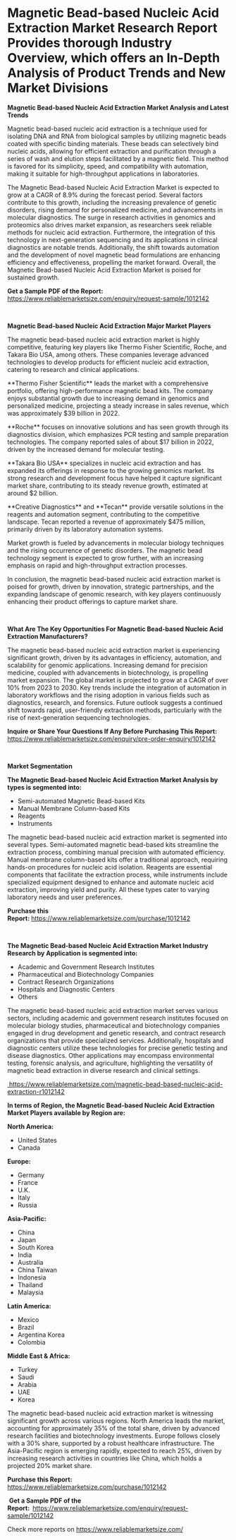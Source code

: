 <p><h1>Magnetic Bead-based Nucleic Acid Extraction Market Research Report Provides thorough Industry Overview, which offers an In-Depth Analysis of Product Trends and New Market Divisions</h1></p><p><strong>Magnetic Bead-based Nucleic Acid Extraction Market Analysis and Latest Trends</strong></p>
<p><p>Magnetic bead-based nucleic acid extraction is a technique used for isolating DNA and RNA from biological samples by utilizing magnetic beads coated with specific binding materials. These beads can selectively bind nucleic acids, allowing for efficient extraction and purification through a series of wash and elution steps facilitated by a magnetic field. This method is favored for its simplicity, speed, and compatibility with automation, making it suitable for high-throughput applications in laboratories.</p><p>The Magnetic Bead-based Nucleic Acid Extraction Market is expected to grow at a CAGR of 8.9% during the forecast period. Several factors contribute to this growth, including the increasing prevalence of genetic disorders, rising demand for personalized medicine, and advancements in molecular diagnostics. The surge in research activities in genomics and proteomics also drives market expansion, as researchers seek reliable methods for nucleic acid extraction. Furthermore, the integration of this technology in next-generation sequencing and its applications in clinical diagnostics are notable trends. Additionally, the shift towards automation and the development of novel magnetic bead formulations are enhancing efficiency and effectiveness, propelling the market forward. Overall, the Magnetic Bead-based Nucleic Acid Extraction Market is poised for sustained growth.</p></p>
<p><strong>Get a Sample PDF of the Report:&nbsp;</strong> <a href="https://www.reliablemarketsize.com/enquiry/request-sample/1012142?utm_campaign=3166&utm_medium=2&utm_source=Github&utm_content=ia&utm_term=11032025&utm_id=magnetic-bead-based-nucleic-acid-extraction">https://www.reliablemarketsize.com/enquiry/request-sample/1012142</a></p>
<p>&nbsp;</p>
<p><strong>Magnetic Bead-based Nucleic Acid Extraction Major Market Players</strong></p>
<p><p>The magnetic bead-based nucleic acid extraction market is highly competitive, featuring key players like Thermo Fisher Scientific, Roche, and Takara Bio USA, among others. These companies leverage advanced technologies to develop products for efficient nucleic acid extraction, catering to research and clinical applications.</p><p>**Thermo Fisher Scientific** leads the market with a comprehensive portfolio, offering high-performance magnetic bead kits. The company enjoys substantial growth due to increasing demand in genomics and personalized medicine, projecting a steady increase in sales revenue, which was approximately $39 billion in 2022.</p><p>**Roche** focuses on innovative solutions and has seen growth through its diagnostics division, which emphasizes PCR testing and sample preparation technologies. The company reported sales of about $17 billion in 2022, driven by the increased demand for molecular testing.</p><p>**Takara Bio USA** specializes in nucleic acid extraction and has expanded its offerings in response to the growing genomics market. Its strong research and development focus have helped it capture significant market share, contributing to its steady revenue growth, estimated at around $2 billion.</p><p>**Creative Diagnostics** and **Tecan** provide versatile solutions in the reagents and automation segment, contributing to the competitive landscape. Tecan reported a revenue of approximately $475 million, primarily driven by its laboratory automation systems.</p><p>Market growth is fueled by advancements in molecular biology techniques and the rising occurrence of genetic disorders. The magnetic bead technology segment is expected to grow further, with an increasing emphasis on rapid and high-throughput extraction processes.</p><p>In conclusion, the magnetic bead-based nucleic acid extraction market is poised for growth, driven by innovation, strategic partnerships, and the expanding landscape of genomic research, with key players continuously enhancing their product offerings to capture market share.</p></p>
<p>&nbsp;</p>
<p><strong>What Are The Key Opportunities For Magnetic Bead-based Nucleic Acid Extraction Manufacturers?</strong></p>
<p><p>The magnetic bead-based nucleic acid extraction market is experiencing significant growth, driven by its advantages in efficiency, automation, and scalability for genomic applications. Increasing demand for precision medicine, coupled with advancements in biotechnology, is propelling market expansion. The global market is projected to grow at a CAGR of over 10% from 2023 to 2030. Key trends include the integration of automation in laboratory workflows and the rising adoption in various fields such as diagnostics, research, and forensics. Future outlook suggests a continued shift towards rapid, user-friendly extraction methods, particularly with the rise of next-generation sequencing technologies.</p></p>
<p><strong>Inquire or Share Your Questions If Any Before Purchasing This Report:</strong> <a href="https://www.reliablemarketsize.com/enquiry/pre-order-enquiry/1012142?utm_campaign=3166&utm_medium=2&utm_source=Github&utm_content=ia&utm_term=11032025&utm_id=magnetic-bead-based-nucleic-acid-extraction">https://www.reliablemarketsize.com/enquiry/pre-order-enquiry/1012142</a></p>
<p>&nbsp;</p>
<p><strong>Market Segmentation</strong></p>
<p><strong>The Magnetic Bead-based Nucleic Acid Extraction Market Analysis by types is segmented into:</strong></p>
<p><ul><li>Semi-automated Magnetic Bead-based Kits</li><li>Manual Membrane Column-based Kits</li><li>Reagents</li><li>Instruments</li></ul></p>
<p><p>The magnetic bead-based nucleic acid extraction market is segmented into several types. Semi-automated magnetic bead-based kits streamline the extraction process, combining manual precision with automated efficiency. Manual membrane column-based kits offer a traditional approach, requiring hands-on procedures for nucleic acid isolation. Reagents are essential components that facilitate the extraction process, while instruments include specialized equipment designed to enhance and automate nucleic acid extraction, improving yield and purity. All these types cater to varying laboratory needs and user preferences.</p></p>
<p><strong>Purchase this Report:&nbsp;</strong><a href="https://www.reliablemarketsize.com/purchase/1012142?utm_campaign=3166&utm_medium=2&utm_source=Github&utm_content=ia&utm_term=11032025&utm_id=magnetic-bead-based-nucleic-acid-extraction">https://www.reliablemarketsize.com/purchase/1012142</a></p>
<p>&nbsp;</p>
<p><strong>The Magnetic Bead-based Nucleic Acid Extraction Market Industry Research by Application is segmented into:</strong></p>
<p><ul><li>Academic and Government Research Institutes</li><li>Pharmaceutical and Biotechnology Companies</li><li>Contract Research Organizations</li><li>Hospitals and Diagnostic Centers</li><li>Others</li></ul></p>
<p><p>The magnetic bead-based nucleic acid extraction market serves various sectors, including academic and government research institutes focused on molecular biology studies, pharmaceutical and biotechnology companies engaged in drug development and genetic research, and contract research organizations that provide specialized services. Additionally, hospitals and diagnostic centers utilize these technologies for precise genetic testing and disease diagnostics. Other applications may encompass environmental testing, forensic analysis, and agriculture, highlighting the versatility of magnetic bead extraction in diverse research and clinical settings.</p></p>
<p><a href="https://www.reliablemarketsize.com/magnetic-bead-based-nucleic-acid-extraction-r1012142?utm_campaign=3166&utm_medium=2&utm_source=Github&utm_content=ia&utm_term=11032025&utm_id=magnetic-bead-based-nucleic-acid-extraction">&nbsp;https://www.reliablemarketsize.com/magnetic-bead-based-nucleic-acid-extraction-r1012142</a></p>
<p><strong>In terms of Region, the Magnetic Bead-based Nucleic Acid Extraction Market Players available by Region are:</strong></p>
<p>
    <p> <strong> North America: </strong>
        <ul>
            <li>United States</li>
            <li>Canada</li>
        </ul>
        </p> 
    <p> <strong> Europe: </strong>
        <ul>
            <li>Germany</li>
            <li>France</li>
            <li>U.K.</li>
            <li>Italy</li>
            <li>Russia</li>
        </ul>
        </p> 
    <p> <strong> Asia-Pacific: </strong>
        <ul>
            <li>China</li>
            <li>Japan</li>
            <li>South Korea</li>
            <li>India</li>
            <li>Australia</li>
            <li>China Taiwan</li>
            <li>Indonesia</li>
            <li>Thailand</li>
            <li>Malaysia</li>
        </ul>
        </p> 
    <p> <strong> Latin America: </strong>
        <ul>
            <li>Mexico</li>
            <li>Brazil</li>
            <li>Argentina Korea</li>
            <li>Colombia</li>
        </ul>
        </p> 
    <p> <strong> Middle East & Africa: </strong>
        <ul>
            <li>Turkey</li>
            <li>Saudi</li>
            <li>Arabia</li>
            <li>UAE</li>
            <li>Korea</li>
        </ul>
    </p>
    </p>
<p><p>The magnetic bead-based nucleic acid extraction market is witnessing significant growth across various regions. North America leads the market, accounting for approximately 35% of the total share, driven by advanced research facilities and biotechnology investments. Europe follows closely with a 30% share, supported by a robust healthcare infrastructure. The Asia-Pacific region is emerging rapidly, expected to reach 25%, driven by increasing research activities in countries like China, which holds a projected 20% market share.</p></p>
<p><strong>Purchase this Report: </strong><a href="https://www.reliablemarketsize.com/purchase/1012142?utm_campaign=3166&utm_medium=2&utm_source=Github&utm_content=ia&utm_term=11032025&utm_id=magnetic-bead-based-nucleic-acid-extraction">https://www.reliablemarketsize.com/purchase/1012142</a></p>
<p>&nbsp;<strong>Get a Sample PDF of the Report:&nbsp;&nbsp;</strong><a href="https://www.reliablemarketsize.com/enquiry/request-sample/1012142?utm_campaign=3166&utm_medium=2&utm_source=Github&utm_content=ia&utm_term=11032025&utm_id=magnetic-bead-based-nucleic-acid-extraction">https://www.reliablemarketsize.com/enquiry/request-sample/1012142</a></p>
<p><strong></strong></p>
<p>Check more reports on <a href="https://www.reliablemarketsize.com/?utm_campaign=3166&utm_medium=2&utm_source=Github&utm_content=ia&utm_term=11032025&utm_id=magnetic-bead-based-nucleic-acid-extraction">https://www.reliablemarketsize.com/</a></p>